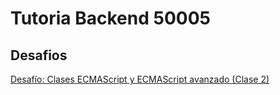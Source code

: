 # Tutoria Backend 50005

## Desafios
[Desafío: Clases ECMAScript y ECMAScript avanzado (Clase 2)](https://github.com/jp-quintana/tutoria-backend-50005/tree/main/desafio-clase-2)
